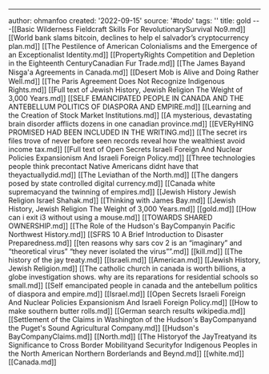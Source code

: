 ---
author: ohmanfoo
created: '2022-09-15'
source: '#todo'
tags: ''
title: gold
---[[Basic Wilderness Fieldcraft Skills For RevolutionarySurvival No9.md]]
[[World bank slams bitcoin, declines to help el salvador’s cryptocurrency plan.md]]
[[The Pestilence of American Colonialisms and the Emergence of an Exceptionalist Identity.md]]
[[PropertyRights Competition and Depletion in the Eighteenth CenturyCanadian Fur Trade.md]]
[[The James Bayand Nisg̲a'a Agreements in Canada.md]]
[[Desert Mob is Alive and Doing Rather Well.md]]
[[The Paris Agreement Does Not Recognize Indigenous Rights.md]]
[[Full text of Jewish History, Jewish Religion The Weight of 3,000 Years.md]]
[[SELF EMANCIPATED PEOPLE IN CANADA AND THE ANTEBELLUM POLITICS OF DIASPORA AND EMPIRE.md]]
[[Learning and the Creation of Stock Market Institutions.md]]
[[A mysterious, devastating brain disorder afflicts dozens in one canadian province.md]]
[[EVERyHING PROMISED HAD BEEN INCLUDED IN THE WRITING.md]]
[[The secret irs files trove of never before seen records reveal how the wealthiest avoid income tax.md]]
[[Full text of Open Secrets Israeli Foreign And Nuclear Policies Expansionism And Israeli Foreign Policy.md]]
[[Three technologies people think precontact Native Americans didnt have that theyactuallydid.md]]
[[The Leviathan of the North.md]]
[[The dangers posed by state controlled digital currency.md]]
[[Canada white supremacyand the twinning of empires.md]]
[[Jewish History Jewish Religion Israel Shahak.md]]
[[Thinking with James Bay.md]]
[[Jewish History, Jewish Religion The Weight of 3,000 Years.md]]
[[gold.md]]
[[How can i exit i3 without using a mouse.md]]
[[TOWARDS SHARED OWNERSHIP.md]]
[[The Role of the Hudson's BayCompanyin Pacific Northwest History.md]]
[[SFRS 10 A Brief Introduction to Disaster Preparedness.md]]
[[ten reasons why sars cov 2 is an “imaginary” and “theoretical virus”  “they never isolated the virus””.md]]
[[kill.md]]
[[The history of the jay treaty.md]]
[[Israeli.md]]
[[American.md]]
[[Jewish History, Jewish Religion.md]]
[[The catholic church in canada is worth billions, a globe investigation shows. why are its reparations for residential schools so small.md]]
[[Self emancipated people in canada and the antebellum politics of diaspora and empire.md]]
[[Israel.md]]
[[Open Secrets Israeli Foreign And Nuclear Policies Expansionism And Israeli Foreign Policy.md]]
[[How to make southern butter rolls.md]]
[[German search results wikipedia.md]]
[[Settlement of the Claims in Washington of the Hudson's BayCompanyand the Puget's Sound Agricultural Company.md]]
[[Hudson's BayCompanyClaims.md]]
[[North.md]]
[[The Historyof the JayTreatyand its Significance to Cross Border Mobilityand Securityfor Indigenous Peoples in the North American Northern Borderlands and Beynd.md]]
[[white.md]]
[[Canada.md]]
